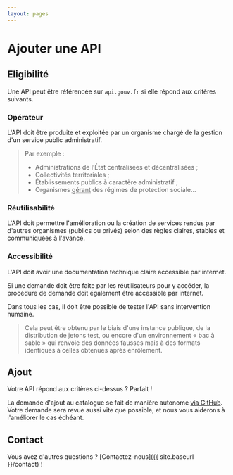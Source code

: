 ```yaml
---
layout: pages
---
```


# Ajouter une API

## Eligibilité

Une API peut être référencée sur `api.gouv.fr` si elle répond aux critères suivants.

### Opérateur

L'API doit être produite et exploitée par un organisme chargé de la gestion d'un service public administratif.

> Par exemple :
>
> - Administrations de l’État centralisées et décentralisées ;
> - Collectivités territoriales ;
> - Établissements publics à caractère administratif ;
> - Organismes <abbr title="Relevant du code de la sécurité sociale et du code rural ou mentionnés aux articles L. 223-16 et L.351-21 du code du travail">gérant</abbr> des régimes de protection sociale…

### Réutilisabilité

L'API doit permettre l'amélioration ou la création de services rendus par d'autres organismes (publics ou privés) selon des règles claires, stables et communiquées à l'avance.

### Accessibilité

L'API doit avoir une documentation technique claire accessible par internet.

Si une demande doit être faite par les réutilisateurs pour y accéder, la procédure de demande doit également être accessible par internet.

Dans tous les cas, il doit être possible de tester l'API sans intervention humaine.

> Cela peut être obtenu par le biais d'une instance publique, de la distribution de jetons test, ou encore d'un environnement « bac à sable » qui renvoie des données fausses mais à des formats identiques à celles obtenues après enrôlement.


## Ajout

Votre API répond aux critères ci-dessus ? Parfait !

La demande d'ajout au catalogue se fait de manière autonome [via GitHub](https://github.com/sgmap/api.gouv.fr/blob/master/CONTRIBUTING.md). Votre demande sera revue aussi vite que possible, et nous vous aiderons à l'améliorer le cas échéant.

## Contact

Vous avez d'autres questions ? [Contactez-nous]({{ site.baseurl }}/contact) !
